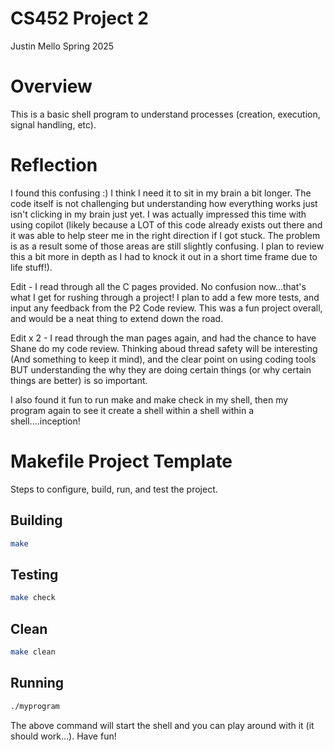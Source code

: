 # CS452 Project 2
Justin Mello
Spring 2025

# Overview
This is a basic shell program to understand processes (creation, execution, signal handling, etc).


# Reflection
I found this confusing :) I think I need it to sit in my brain a bit longer. The code itself is not challenging but understanding how everything works just isn't clicking in my brain just yet.
I was actually impressed this time with using copilot (likely because a LOT of this code already exists out there and it was able to help steer me in the right direction if I got stuck. The problem is as a result some of those areas are still slightly confusing. I plan to review this a bit more in depth as I had to knock it out in a short time frame due to life stuff!).

Edit - I read through all the C pages provided. No confusion now...that's what I get for rushing through a project! I plan to add a few more tests, and input any feedback from the P2 Code review.
This was a fun project overall, and would be a neat thing to extend down the road.

Edit x 2 - I read through the man pages again, and had the chance to have Shane do my code review. Thinking aboud thread safety will be interesting (And something to keep it mind), and the clear point on using coding tools BUT understanding the why they are doing certain things (or why certain things are better) is so important.

I also found it fun to run make and make check in my shell, then my program again to see it create a shell within a shell within a shell....inception!

# Makefile Project Template

Steps to configure, build, run, and test the project.

## Building

```bash
make
```

## Testing

```bash
make check
```

## Clean

```bash
make clean
```

## Running

```bash
./myprogram
```

The above command will start the shell and you can play around with it (it should work...). Have fun!
